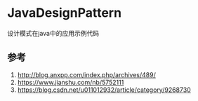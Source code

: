 # JavaDesignPattern
设计模式在java中的应用示例代码

## 参考
1. http://blog.anxpp.com/index.php/archives/489/
2. https://www.jianshu.com/nb/5752111 
3. https://blog.csdn.net/u011012932/article/category/9268730

